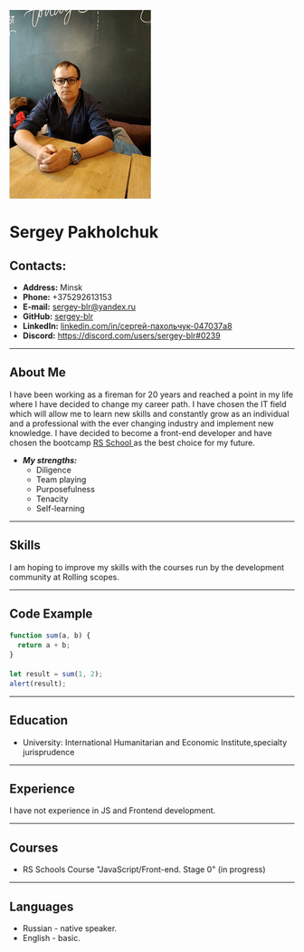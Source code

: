 ![foto](foto.png)

# Sergey Pakholchuk

## Contacts:

- **Address:** Minsk
- **Phone:** +375292613153
- **E-mail:** sergey-blr@yandex.ru
- **GitHub:** [sergey-blr](https://github.com/sergey-blr)
- **LinkedIn:** [linkedin.com/in/сергей-пахольчук-047037a8](https://www.linkedin.com/in/%D1%81%D0%B5%D1%80%D0%B3%D0%B5%D0%B9-%D0%BF%D0%B0%D1%85%D0%BE%D0%BB%D1%8C%D1%87%D1%83%D0%BA-047037a8?lipi=urn%3Ali%3Apage%3Ad_flagship3_profile_view_base_contact_details%3BK2K6cQv7RByMKGzdljdGGA%3D%3D)
- **Discord:** https://discord.com/users/sergey-blr#0239

---

## About Me

I have been working as a fireman for 20 years and reached a point in my life where I have decided to change my career path. I have chosen the IT field which will allow me to learn new skills and constantly grow as an individual and a professional with the ever changing industry and implement new knowledge. I have decided to become a front-end developer and have chosen the bootcamp [RS School ](https://rs.school/) as the best choice for my future.

- **_My strengths:_**
  - Diligence
  - Team playing
  - Purposefulness
  - Tenacity
  - Self-learning

---

## Skills

I am hoping to improve my skills with the courses run by the development community at Rolling scopes.

---

## Code Example

```javascript
function sum(a, b) {
  return a + b;
}

let result = sum(1, 2);
alert(result);
```

---

## Education

- University: International Humanitarian and Economic Institute,specialty jurisprudence

---

## Experience

I have not experience in JS and Frontend development.

---

## Courses

- RS Schools Course "JavaScript/Front-end. Stage 0" (in progress)

---

## Languages

- Russian - native speaker.
- English - basic.
